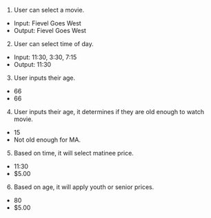 1. User can select a movie.
  * Input: Fievel Goes West
  * Output: Fievel Goes West

2. User can select time of day.
  * Input: 11:30, 3:30, 7:15
  * Output: 11:30

3. User inputs their age.
  * 66
  * 66

4. User inputs their age, it determines if they are old enough to watch movie.
  * 15
  * Not old enough for MA.

5. Based on time, it will select matinee price.
  * 11:30
  * $5.00

6. Based on age, it will apply youth or senior prices.
  * 80
  * $5.00
